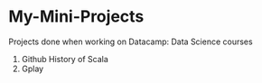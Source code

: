 # My-Mini-Projects
Projects done when working on Datacamp: Data Science courses

1. Github History of Scala
2. Gplay

